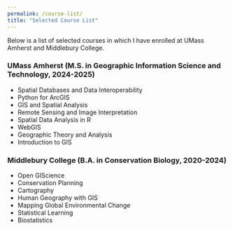 ```yaml
---
permalink: /course-list/
title: "Selected Course List"
---
```


<style>
p:has(+ ul) {
  margin-bottom: 0;
}
p + ul {
  margin-top: 0;
}
</style>


Below is a list of selected courses in which I have enrolled at UMass Amherst and Middlebury College.

### UMass Amherst (M.S. in Geographic Information Science and Technology, 2024-2025)
* Spatial Databases and Data Interoperability
* Python for ArcGIS
* GIS and Spatial Analysis
* Remote Sensing and Image Interpretation
* Spatial Data Analysis in R
* WebGIS
* Geographic Theory and Analysis
* Introduction to GIS

### Middlebury College (B.A. in Conservation Biology, 2020-2024)
* Open GIScience
* Conservation Planning
* Cartography
* Human Geography with GIS 
* Mapping Global Environmental Change
* Statistical Learning
* Biostatistics